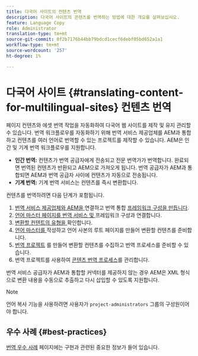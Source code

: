 ```yaml
---
title: 다국어 사이트의 컨텐츠 번역
description: 다국어 사이트의 콘텐츠를 번역하는 방법에 대한 개요를 살펴보십시오.
feature: Language Copy
role: Administrator
translation-type: tm+mt
source-git-commit: 0f2b7176b44bb79bdcd1cecf6debf05bd652a1a1
workflow-type: tm+mt
source-wordcount: '257'
ht-degree: 1%

---
```



# 다국어 사이트 {#translating-content-for-multilingual-sites} 컨텐츠 번역

페이지 컨텐츠와 에셋 번역 작업을 자동화하여 다국어 웹 사이트를 제작 및 유지 관리할 수 있습니다. 번역 워크플로우를 자동화하기 위해 번역 서비스 제공업체를 AEM과 통합하고 컨텐츠를 여러 언어로 번역할 수 있는 프로젝트를 제작할 수 있습니다. AEM은 인간 및 기계 번역 워크플로우를 지원합니다.

* **인간 번역:** 컨텐츠가 번역 공급자에게 전송되고 전문 번역가가 번역합니다. 완료되면 번역된 컨텐츠가 반환되고 AEM으로 가져오게 됩니다. 번역 공급자가 AEM과 통합되면 AEM과 번역 공급자 사이에 컨텐츠가 자동으로 전송됩니다.
* **기계 번역:** 기계 번역 서비스는 컨텐츠를 즉시 변환합니다.

컨텐츠를 번역하려면 다음 단계가 포함됩니다.

1. [번역 서비스 제공업체와 AEM을 ](integration-framework.md#connecting-to-a-translation-service-provider) 연결하고 번역 통합  [프레임워크 구성을 만듭니다](integration-framework.md).
1. [언어 마스터 페이지를 번역 서비스 및 ](integration-framework.md#configuring-pages-for-translation) 프레임워크 구성과 연결합니다.
1. [변환할 컨텐트의 유형을 ](rules.md) 확인합니다.
1. [언어 마스터를 ](preparation.md) 작성하고 언어 사본의 루트 페이지를 만들어 변환할 컨텐츠를 준비합니다.
1. [번역 프로젝트](managing-projects.md) 를 만들어 변환할 컨텐츠를 수집하고 번역 프로세스를 준비할 수 있습니다.
1. 번역 프로젝트를 사용하여 [콘텐츠 번역 프로세스](managing-projects.md)를 관리합니다.

번역 서비스 공급자가 AEM과 통합할 커넥터를 제공하지 않는 경우 AEM은 XML 형식으로 변환 내용을 수동으로 추출하고 다시 삽입할 수 있도록 지원합니다.

>[!NOTE]
>
>언어 복사 기능을 사용하려면 사용자가 `project-administrators` 그룹의 구성원이어야 합니다.

## 우수 사례 {#best-practices}

[번역 우수 사례](best-practices.md) 페이지에는 구현과 관련된 중요한 정보가 들어 있습니다.
